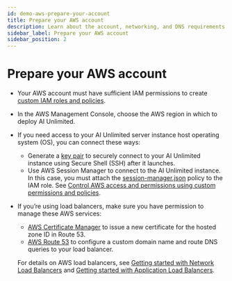 ```yaml
---
id: demo-aws-prepare-your-account
title: Prepare your AWS account
description: Learn about the account, networking, and DNS requirements before deploying AI Unlimited on Azure. 
sidebar_label: Prepare your AWS account 
sidebar_position: 2
---
```


# Prepare your AWS account

- Your AWS account must have sufficient IAM permissions to create [custom IAM roles and policies](../../demo/AWS/demo-aws-permissions-policies.md).

- In the AWS Management Console, choose the AWS region in which to deploy AI Unlimited. 

- If you need access to your AI Unlimited server instance host operating system (OS), you can connect these ways:
    - Generate a [key pair](https://docs.aws.amazon.com/AWSEC2/latest/UserGuide/ec2-key-pairs.html) to securely connect to your AI Unlimited instance using Secure Shell (SSH) after it launches.
    - Use AWS Session Manager to connect to the AI Unlimited instance. In this case, you must attach the [session-manager.json](https://github.com/Teradata/ai-unlimited/blob/develop/deployments/aws/policies/session-manager.json) policy to the IAM role. See [Control AWS access and permissions using custom permissions and policies](/docs/install-ai-unlimited/production/AWS/aws-permissions-policies.md). 

- If you’re using load balancers, make sure you have permission to manage these AWS services:
    - [AWS Certificate Manager](https://docs.aws.amazon.com/acm/) to issue a new certificate for the hosted zone ID in Route 53.
    - [AWS Route 53](https://docs.aws.amazon.com/Route53/latest/DeveloperGuide/Welcome.html) to configure a custom domain name and route DNS queries to your load balancer.

    For details on AWS load balancers, see [Getting started with Network Load Balancers](https://docs.aws.amazon.com/elasticloadbalancing/latest/network/network-load-balancer-getting-started.html) and [Getting started with Application Load Balancers](https://docs.aws.amazon.com/elasticloadbalancing/latest/application/application-load-balancer-getting-started.html).
